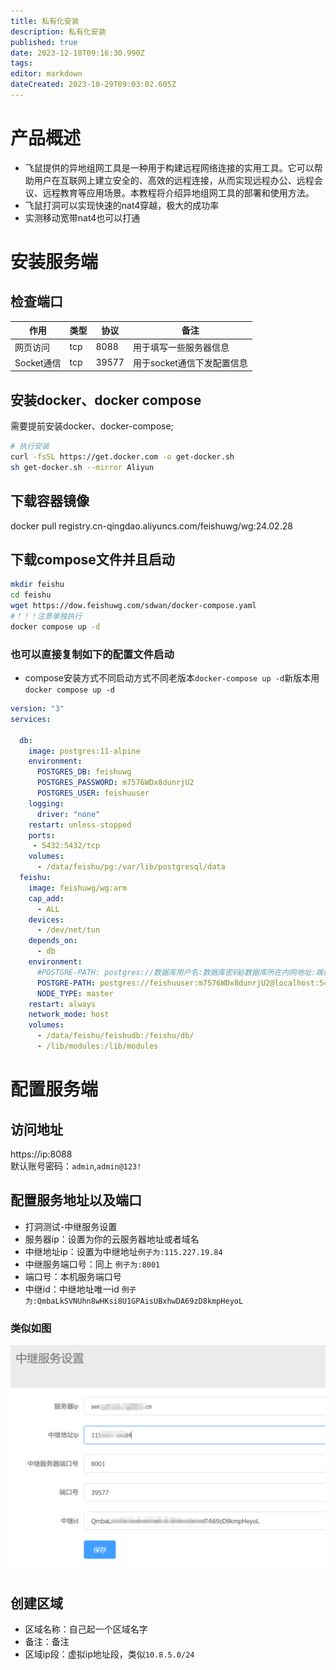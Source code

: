 ```yaml
---
title: 私有化安装
description: 私有化安装
published: true
date: 2023-12-18T09:16:30.990Z
tags: 
editor: markdown
dateCreated: 2023-10-29T09:03:02.605Z
---
```

# 产品概述
* 飞鼠提供的异地组网工具是一种用于构建远程网络连接的实用工具。它可以帮助用户在互联网上建立安全的、高效的远程连接，从而实现远程办公、远程会议、远程教育等应用场景。本教程将介绍异地组网工具的部署和使用方法。
* 飞鼠打洞可以实现快速的nat4穿越，极大的成功率
* 实测移动宽带nat4也可以打通
# 安装服务端
## 检查端口
| 作用       | 类型 | 协议        | 备注                               |
| ---------- | ---- | ----------- | ---------------------------------- |
| 网页访问   | tcp  | 8088        | 用于填写一些服务器信息                |
| Socket通信 | tcp  | 39577       | 用于socket通信下发配置信息            |

## 安装docker、docker compose
需要提前安装docker、docker-compose;
```bash
# 执行安装
curl -fsSL https://get.docker.com -o get-docker.sh
sh get-docker.sh --mirror Aliyun
```
## 下载容器镜像
docker pull registry.cn-qingdao.aliyuncs.com/feishuwg/wg:24.02.28
## 下载compose文件并且启动
```bash
mkdir feishu
cd feishu
wget https://dow.feishuwg.com/sdwan/docker-compose.yaml
#！！！注意单独执行
docker compose up -d
```
### 也可以直接复制如下的配置文件启动
* compose安装方式不同启动方式不同老版本`docker-compose up -d`新版本用`docker compose up -d`
```yaml
version: "3"
services:
 
  db:
    image: postgres:11-alpine
    environment:
      POSTGRES_DB: feishuwg
      POSTGRES_PASSWORD: m7576WDx8dunrjU2
      POSTGRES_USER: feishuuser
    logging:
      driver: "none"
    restart: unless-stopped
    ports:
     - 5432:5432/tcp 
    volumes:
      - /data/feishu/pg:/var/lib/postgresql/data
  feishu:
    image: feishuwg/wg:arm
    cap_add:
      - ALL
    devices:
      - /dev/net/tun
    depends_on:
      - db
    environment:
      #POSTGRE-PATH: postgres://数据库用户名:数据库密码@数据库所在内网地址:端口/库
      POSTGRE-PATH: postgres://feishuuser:m7576WDx8dunrjU2@localhost:5432/feishuwg
      NODE_TYPE: master
    restart: always
    network_mode: host
    volumes:
      - /data/feishu/feishudb:/feishu/db/
      - /lib/modules:/lib/modules
```

# 配置服务端
## 访问地址
https://ip:8088  
默认账号密码：`admin`,`admin@123!`
## 配置服务地址以及端口
* 打洞测试-中继服务设置
* 服务器ip：设置为你的云服务器地址或者域名
* 中继地址ip：设置为中继地址`例子为:115.227.19.84`
* 中继服务端口号：同上 `例子为:8001`
* 端口号：本机服务端口号
* 中继id：中继地址唯一id  `例子为:QmbaLkSVNUhn8wHKsi8U1GPAisUBxhwDA69zD8kmpHeyoL`
### 类似如图
![alt text](image.png)
## 创建区域
* 区域名称：自己起一个区域名字
* 备注：备注
* 区域ip段：虚拟ip地址段，类似`10.8.5.0/24`
#